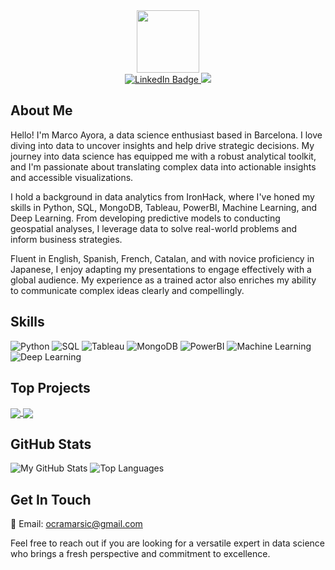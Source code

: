 <div id="header" align="center">
  <img src="https://media.giphy.com/media/v1.Y2lkPTc5MGI3NjExYW95MXBxZzdwN3A5eXl2bzBtbTd6ejVhYm16a3hpMm1jY2wwaTMwMiZlcD12MV9pbnRlcm5hbF9naWZfYnlfaWQmY3Q9Zw/du3J3cXyzhj75IOgvA/giphy.gif" width="100"/>
  <div id="badges">
    <a href="https://www.linkedin.com/in/marco-ayora-arsic-6339bb182/">
      <img src="https://img.shields.io/badge/LinkedIn-blue?style=for-the-badge&logo=linkedin&logoColor=white" alt="LinkedIn Badge"/>
    </a>
    <a href="https://acrobat.adobe.com/id/urn:aaid:sc:eu:3d5b0210-d9a7-4b3f-b419-2319635ef66c">
      <img src="https://img.shields.io/badge/Curriculum%20Vitae-red?style=for-the-badge&logo=adobeacrobatreader&logoColor=white"/>
    </a>
  </div>
</div>

## About Me

Hello! I'm Marco Ayora, a data science enthusiast based in Barcelona. I love diving into data to uncover insights and help drive strategic decisions. My journey into data science has equipped me with a robust analytical toolkit, and I'm passionate about translating complex data into actionable insights and accessible visualizations.

I hold a background in data analytics from IronHack, where I've honed my skills in Python, SQL, MongoDB, Tableau, PowerBI, Machine Learning, and Deep Learning. From developing predictive models to conducting geospatial analyses, I leverage data to solve real-world problems and inform business strategies.

Fluent in English, Spanish, French, Catalan, and with novice proficiency in Japanese, I enjoy adapting my presentations to engage effectively with a global audience. My experience as a trained actor also enriches my ability to communicate complex ideas clearly and compellingly.

## Skills

![Python](https://img.shields.io/badge/Python-blue?style=for-the-badge&logo=python)
![SQL](https://img.shields.io/badge/SQL-orange?style=for-the-badge&logo=sql)
![Tableau](https://img.shields.io/badge/Tableau-blueviolet?style=for-the-badge&logo=tableau)
![MongoDB](https://img.shields.io/badge/MongoDB-green?style=for-the-badge&logo=mongodb)
![PowerBI](https://img.shields.io/badge/PowerBI-yellow?style=for-the-badge&logo=powerbi)
![Machine Learning](https://img.shields.io/badge/Machine%20Learning-brightgreen?style=for-the-badge&logo=machinelearning)
![Deep Learning](https://img.shields.io/badge/Deep%20Learning-red?style=for-the-badge&logo=deeplearning)

## Top Projects

<a href="https://github.com/marcoayora/Final-project-real-estate">
  <img align="center" src="https://github-readme-stats.vercel.app/api/pin/?username=marcoayora&repo=Final-project-real-estate&theme=buefy" />
</a>
<a href="https://github.com/marcoayora/Office_relocation">
  <img align="center" src="https://github-readme-stats.vercel.app/api/pin/?username=marcoayora&repo=Office_relocation&theme=buefy" />
</a>

## GitHub Stats

![My GitHub Stats](https://github-readme-stats.vercel.app/api?username=marcoayora&show_icons=true&theme=radical)
![Top Languages](https://github-readme-stats.vercel.app/api/top-langs/?username=marcoayora&layout=compact&theme=radical)

## Get In Touch

📧 Email: ocramarsic@gmail.com

Feel free to reach out if you are looking for a versatile expert in data science who brings a fresh perspective and commitment to excellence.
